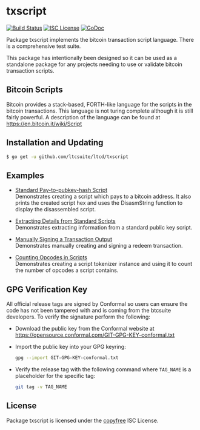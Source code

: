 txscript
========

[![Build Status](https://github.com/ltcsuite/ltcd/workflows/Build%20and%20Test/badge.svg)](https://github.com/ltcsuite/ltcd/actions)
[![ISC License](http://img.shields.io/badge/license-ISC-blue.svg)](http://copyfree.org)
[![GoDoc](https://pkg.go.dev/github.com/ltcsuite/ltcd/txscript?status.png)](https://pkg.go.dev/github.com/ltcsuite/ltcd/txscript)

Package txscript implements the bitcoin transaction script language.  There is
a comprehensive test suite.

This package has intentionally been designed so it can be used as a standalone
package for any projects needing to use or validate bitcoin transaction scripts.

## Bitcoin Scripts

Bitcoin provides a stack-based, FORTH-like language for the scripts in
the bitcoin transactions.  This language is not turing complete
although it is still fairly powerful.  A description of the language
can be found at https://en.bitcoin.it/wiki/Script

## Installation and Updating

```bash
$ go get -u github.com/ltcsuite/ltcd/txscript
```

## Examples

* [Standard Pay-to-pubkey-hash Script](https://pkg.go.dev/github.com/ltcsuite/ltcd/txscript#example-PayToAddrScript)  
  Demonstrates creating a script which pays to a bitcoin address.  It also
  prints the created script hex and uses the DisasmString function to display
  the disassembled script.

* [Extracting Details from Standard Scripts](https://pkg.go.dev/github.com/ltcsuite/ltcd/txscript#example-ExtractPkScriptAddrs)  
  Demonstrates extracting information from a standard public key script.

* [Manually Signing a Transaction Output](https://pkg.go.dev/github.com/ltcsuite/ltcd/txscript#example-SignTxOutput)  
  Demonstrates manually creating and signing a redeem transaction.

* [Counting Opcodes in Scripts](http://godoc.org/github.com/decred/dcrd/txscript#example-ScriptTokenizer)  
  Demonstrates creating a script tokenizer instance and using it to count the
  number of opcodes a script contains.

## GPG Verification Key

All official release tags are signed by Conformal so users can ensure the code
has not been tampered with and is coming from the btcsuite developers.  To
verify the signature perform the following:

- Download the public key from the Conformal website at
  https://opensource.conformal.com/GIT-GPG-KEY-conformal.txt

- Import the public key into your GPG keyring:
  ```bash
  gpg --import GIT-GPG-KEY-conformal.txt
  ```

- Verify the release tag with the following command where `TAG_NAME` is a
  placeholder for the specific tag:
  ```bash
  git tag -v TAG_NAME
  ```

## License

Package txscript is licensed under the [copyfree](http://copyfree.org) ISC
License.
